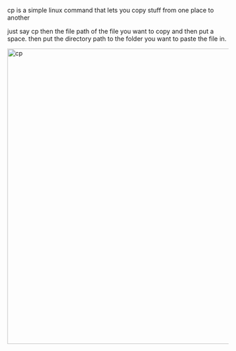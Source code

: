 cp is a simple linux command that lets you copy stuff from one place to another

just say cp then the file path of the file you want to copy and then put a space. then put the directory path to the folder you want to paste the file in.

<img width="1416" height="672" alt="cp" src="https://github.com/user-attachments/assets/8fab2361-2153-4789-820c-57c710f85719" />
